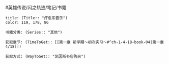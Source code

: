 
#英雄传说/闪之轨迹/笔记/书籍
```ad-note
title: (Title:: "疗愈系音乐")
color: 119, 178, 86

书籍分类: (Series:: "其他")

获取章节: (TimeToGet:: [[第一章 新学期～初次实习～#^ch-1-4-18-book-04|第一章4/18]])

获取方式: (WayToGet:: "凯因斯书店购买")

```
